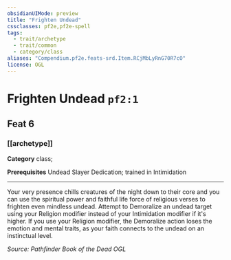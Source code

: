 ```yaml
---
obsidianUIMode: preview
title: "Frighten Undead"
cssclasses: pf2e,pf2e-spell
tags:
  - trait/archetype
  - trait/common
  - category/class
aliases: "Compendium.pf2e.feats-srd.Item.RCjMbLyRnG70R7cO"
license: OGL
---
```

# Frighten Undead `pf2:1`
## Feat 6
### [[archetype]]

**Category** class; 



**Prerequisites** Undead Slayer Dedication; trained in Intimidation
* * *
Your very presence chills creatures of the night down to their core and you can use the spiritual power and faithful life force of religious verses to frighten even mindless undead. Attempt to Demoralize an undead target using your Religion modifier instead of your Intimidation modifier if it's higher. If you use your Religion modifier, the Demoralize action loses the emotion and mental traits, as your faith connects to the undead on an instinctual level.

*Source: Pathfinder Book of the Dead*
*OGL*